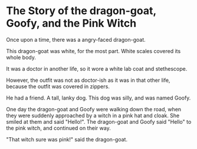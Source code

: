 # The Story of the dragon-goat, Goofy, and the Pink Witch

Once upon a time, there was a angry-faced dragon-goat.

This dragon-goat was white, for the most part. White scales covered its whole body.

It was a doctor in another life, so it wore a white lab coat and stethescope. 

However, the outfit was not as doctor-ish as it was in that other life, because the outfit was covered in zippers. 

He had a friend. A tall, lanky dog. This dog was silly, and was named Goofy.

One day the dragon-goat and Goofy were walking down the road, when they were suddenly approached by a witch in a pink hat and cloak. She smiled at them and said "Hello!". The dragon-goat and Goofy said "Hello" to the pink witch, and continued on their way.

"That witch sure was pink!" said the dragon-goat.
